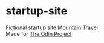 # startup-site
  Fictional startup site [Mountain Travel](https://tronerta.github.io/startup-site/)  
  Made for [The Odin Project](https://theodinproject.com)
